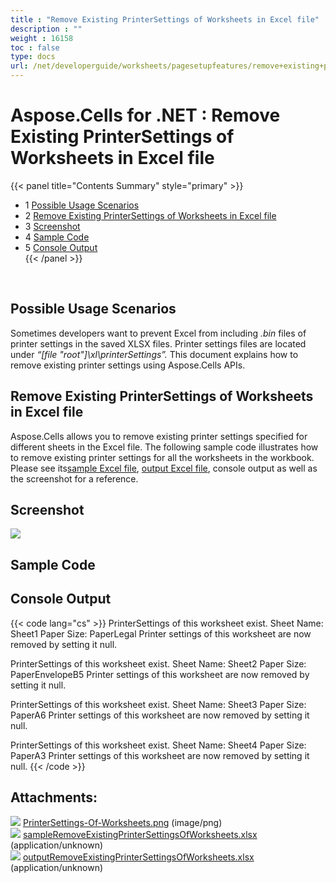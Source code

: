 ```yaml
---
title : "Remove Existing PrinterSettings of Worksheets in Excel file" 
description : "" 
weight : 16158 
toc : false
type: docs
url: /net/developerguide/worksheets/pagesetupfeatures/remove+existing+printersettings+of+worksheets+in+excel+file/
---
```


# Aspose.Cells for .NET : Remove Existing PrinterSettings of Worksheets in Excel file


{{< panel title="Contents Summary" style="primary" >}}
*   1 [Possible Usage Scenarios](#possible-usage-scenarios)
*   2 [Remove Existing PrinterSettings of Worksheets in Excel file](#remove-existing-printersettings-of-worksheets-in-excel-file)
*   3 [Screenshot](#screenshot)
*   4 [Sample Code](#sample-code)
*   5 [Console Output](#console-output)  
{{< /panel >}}

 

## Possible Usage Scenarios

Sometimes developers want to prevent Excel from including *.bin* files of printer settings in the saved XLSX files. Printer settings files are located under *“\[file "root"\]\\xl\\printerSettings”.* This document explains how to remove existing printer settings using Aspose.Cells APIs.

## Remove Existing PrinterSettings of Worksheets in Excel file

Aspose.Cells allows you to remove existing printer settings specified for different sheets in the Excel file. The following sample code illustrates how to remove existing printer settings for all the worksheets in the workbook. Please see its[sample Excel file](https://docs2.aspose.com/cells/net/attachments/44860266/45056020.xlsx), [output Excel file](https://docs2.aspose.com/cells/net/attachments/44860266/45056021.xlsx), console output as well as the screenshot for a reference.

## Screenshot  

![](https://docs2.aspose.com/cells/net/attachments/44860266/45056019.png)

## Sample Code

## Console Output

{{< code lang="cs" >}}
PrinterSettings of this worksheet exist.
Sheet Name: Sheet1
Paper Size: PaperLegal
Printer settings of this worksheet are now removed by setting it null.

PrinterSettings of this worksheet exist.
Sheet Name: Sheet2
Paper Size: PaperEnvelopeB5
Printer settings of this worksheet are now removed by setting it null.

PrinterSettings of this worksheet exist.
Sheet Name: Sheet3
Paper Size: PaperA6
Printer settings of this worksheet are now removed by setting it null.

PrinterSettings of this worksheet exist.
Sheet Name: Sheet4
Paper Size: PaperA3
Printer settings of this worksheet are now removed by setting it null.
{{< /code >}}

## Attachments:

![](https://docs2.aspose.com/cells/net/images/icons/bullet_blue.gif) [PrinterSettings-Of-Worksheets.png](https://docs2.aspose.com/cells/net/attachments/44860266/45056019.png) (image/png)  
![](https://docs2.aspose.com/cells/net/images/icons/bullet_blue.gif) [sampleRemoveExistingPrinterSettingsOfWorksheets.xlsx](https://docs2.aspose.com/cells/net/attachments/44860266/45056020.xlsx) (application/unknown)  
![](https://docs2.aspose.com/cells/net/images/icons/bullet_blue.gif) [outputRemoveExistingPrinterSettingsOfWorksheets.xlsx](https://docs2.aspose.com/cells/net/attachments/44860266/45056021.xlsx) (application/unknown)  

